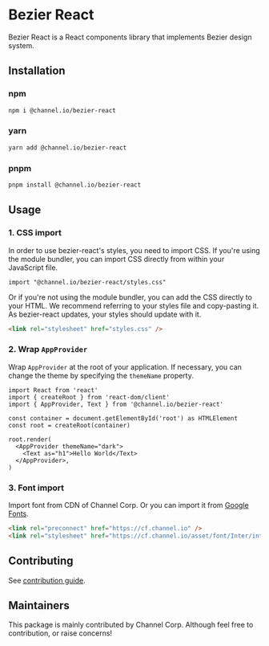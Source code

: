 # Bezier React

Bezier React is a React components library that implements Bezier design system.

## Installation

### npm

```bash
npm i @channel.io/bezier-react
```

### yarn

```bash
yarn add @channel.io/bezier-react
```

### pnpm

```bash
pnpm install @channel.io/bezier-react
```

## Usage

### 1. CSS import

In order to use bezier-react's styles, you need to import CSS. If you're using the module bundler, you can import CSS directly from within your JavaScript file.

```tsx
import "@channel.io/bezier-react/styles.css"
```

Or if you're not using the module bundler, you can add the CSS directly to your HTML. We recommend referring to your styles file and copy-pasting it. As bezier-react updates, your styles should update with it.

```html
<link rel="stylesheet" href="styles.css" />
```

### 2. Wrap `AppProvider`

Wrap `AppProvider` at the root of your application. If necessary, you can change the theme by specifying the `themeName` property.

```tsx
import React from 'react'
import { createRoot } from 'react-dom/client'
import { AppProvider, Text } from '@channel.io/bezier-react'

const container = document.getElementById('root') as HTMLElement
const root = createRoot(container)

root.render(
  <AppProvider themeName="dark">
    <Text as="h1">Hello World</Text>
  </AppProvider>,
)
```

### 3. Font import

Import font from CDN of Channel Corp. Or you can import it from [Google Fonts](https://fonts.google.com/specimen/Inter).

```html
<link rel="preconnect" href="https://cf.channel.io" />
<link rel="stylesheet" href="https://cf.channel.io/asset/font/Inter/inter.css" />
```

## Contributing

See [contribution guide](https://github.com/channel-io/bezier-react/wiki/Contribute).

## Maintainers

This package is mainly contributed by Channel Corp. Although feel free to contribution, or raise concerns!

